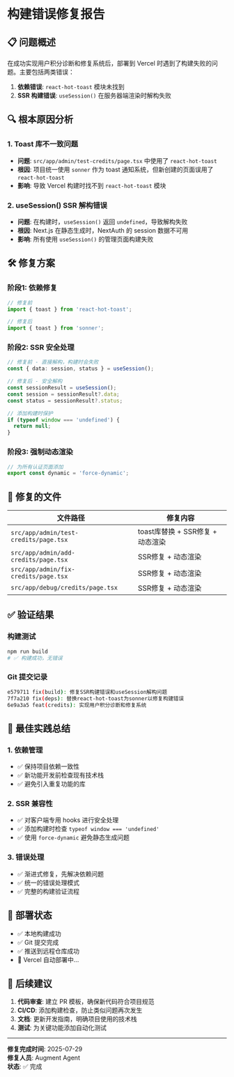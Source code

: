 # 构建错误修复报告

## 📋 问题概述

在成功实现用户积分诊断和修复系统后，部署到 Vercel 时遇到了构建失败的问题。主要包括两类错误：

1. **依赖错误**: `react-hot-toast` 模块未找到
2. **SSR 构建错误**: `useSession()` 在服务器端渲染时解构失败

## 🔍 根本原因分析

### 1. Toast 库不一致问题
- **问题**: `src/app/admin/test-credits/page.tsx` 中使用了 `react-hot-toast`
- **根因**: 项目统一使用 `sonner` 作为 toast 通知系统，但新创建的页面误用了 `react-hot-toast`
- **影响**: 导致 Vercel 构建时找不到 `react-hot-toast` 模块

### 2. useSession() SSR 解构错误
- **问题**: 在构建时，`useSession()` 返回 `undefined`，导致解构失败
- **根因**: Next.js 在静态生成时，NextAuth 的 session 数据不可用
- **影响**: 所有使用 `useSession()` 的管理页面构建失败

## 🛠️ 修复方案

### 阶段1: 依赖修复
```typescript
// 修复前
import { toast } from 'react-hot-toast';

// 修复后  
import { toast } from 'sonner';
```

### 阶段2: SSR 安全处理
```typescript
// 修复前 - 直接解构，构建时会失败
const { data: session, status } = useSession();

// 修复后 - 安全解构
const sessionResult = useSession();
const session = sessionResult?.data;
const status = sessionResult?.status;

// 添加构建时保护
if (typeof window === 'undefined') {
  return null;
}
```

### 阶段3: 强制动态渲染
```typescript
// 为所有认证页面添加
export const dynamic = 'force-dynamic';
```

## 📁 修复的文件

| 文件路径 | 修复内容 |
|---------|---------|
| `src/app/admin/test-credits/page.tsx` | toast库替换 + SSR修复 + 动态渲染 |
| `src/app/admin/add-credits/page.tsx` | SSR修复 + 动态渲染 |
| `src/app/admin/fix-credits/page.tsx` | SSR修复 + 动态渲染 |
| `src/app/debug/credits/page.tsx` | SSR修复 + 动态渲染 |

## ✅ 验证结果

### 构建测试
```bash
npm run build
# ✅ 构建成功，无错误
```

### Git 提交记录
```bash
e579711 fix(build): 修复SSR构建错误和useSession解构问题
7f7a210 fix(deps): 替换react-hot-toast为sonner以修复构建错误
6e9a3a5 feat(credits): 实现用户积分诊断和修复系统
```

## 🎯 最佳实践总结

### 1. 依赖管理
- ✅ 保持项目依赖一致性
- ✅ 新功能开发前检查现有技术栈
- ✅ 避免引入重复功能的库

### 2. SSR 兼容性
- ✅ 对客户端专用 hooks 进行安全处理
- ✅ 添加构建时检查 `typeof window === 'undefined'`
- ✅ 使用 `force-dynamic` 避免静态生成问题

### 3. 错误处理
- ✅ 渐进式修复，先解决依赖问题
- ✅ 统一的错误处理模式
- ✅ 完整的构建验证流程

## 🚀 部署状态

- ✅ 本地构建成功
- ✅ Git 提交完成
- ✅ 推送到远程仓库成功
- 🔄 Vercel 自动部署中...

## 📝 后续建议

1. **代码审查**: 建立 PR 模板，确保新代码符合项目规范
2. **CI/CD**: 添加构建检查，防止类似问题再次发生
3. **文档**: 更新开发指南，明确项目使用的技术栈
4. **测试**: 为关键功能添加自动化测试

---

**修复完成时间**: 2025-07-29  
**修复人员**: Augment Agent  
**状态**: ✅ 完成

